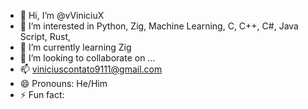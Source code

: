 - 👋 Hi, I’m @vViniciuX
- 👀 I’m interested in Python, Zig, Machine Learning, C, C++, C#, Java Script, Rust, 
- 🌱 I’m currently learning Zig
- 💞️ I’m looking to collaborate on ...
- 📫 viniciuscontato9111@gmail.com
- 😄 Pronouns: He/Him
- ⚡ Fun fact: 

<!---
vViniciuX/vViniciuX is a ✨ special ✨ repository because its `README.md` (this file) appears on your GitHub profile.
You can click the Preview link to take a look at your changes.
--->
